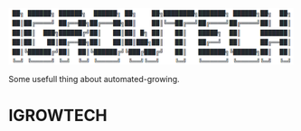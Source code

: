 
![alt text](https://github.com/Tungdil-main-dor/IGROWTECH/blob/master/Capture%20du%202020-04-09%2011-10-22.png "Logo Title Text 1")


Some usefull thing about automated-growing.


# IGROWTECH
